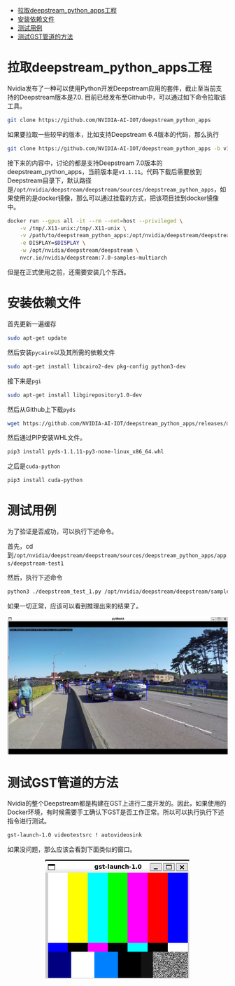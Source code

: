- [拉取deepstream\_python\_apps工程](#拉取deepstream_python_apps工程)
- [安装依赖文件](#安装依赖文件)
- [测试用例](#测试用例)
- [测试GST管道的方法](#测试gst管道的方法)



# 拉取deepstream_python_apps工程

Nvidia发布了一种可以使用Python开发Deepstream应用的套件，截止至当前支持的Deepstream版本是7.0. 目前已经发布至Github中，可以通过如下命令拉取该工具。

```sh
git clone https://github.com/NVIDIA-AI-IOT/deepstream_python_apps
```

如果要拉取一些较早的版本，比如支持Deepstream 6.4版本的代码，那么执行

```sh
git clone https://github.com/NVIDIA-AI-IOT/deepstream_python_apps -b v1.1.10
```

接下来的内容中，讨论的都是支持Deepstream 7.0版本的deepstream_python_apps，当前版本是`v1.1.11`。代码下载后需要放到Deepstream目录下，默认路径是`/opt/nvidia/deepstream/deepstream/sources/deepstream_python_apps`，如果使用的是docker镜像，那么可以通过挂载的方式，把该项目挂到docker镜像中。

```sh
docker run --gpus all -it --rm --net=host --privileged \
    -v /tmp/.X11-unix:/tmp/.X11-unix \
    -v /path/to/deepstream_python_apps:/opt/nvidia/deepstream/deepstream/sources/deepstream_python_apps \
    -e DISPLAY=$DISPLAY \
    -w /opt/nvidia/deepstream/deepstream \
    nvcr.io/nvidia/deepstream:7.0-samples-multiarch
```

但是在正式使用之前，还需要安装几个东西。

# 安装依赖文件

首先更新一遍缓存

```sh
sudo apt-get update
```

然后安装`pycairo`以及其所需的依赖文件

```sh
sudo apt-get install libcairo2-dev pkg-config python3-dev
```

接下来是`pgi`

```sh
sudo apt-get install libgirepository1.0-dev
```

然后从Github上下载`pyds`

```sh
wget https://github.com/NVIDIA-AI-IOT/deepstream_python_apps/releases/download/v1.1.11/pyds-1.1.11-py3-none-linux_x86_64.whl
```

然后通过PIP安装WHL文件。

```sh
pip3 install pyds-1.1.11-py3-none-linux_x86_64.whl
```

之后是`cuda-python`

```sh
pip3 install cuda-python
```

# 测试用例

为了验证是否成功，可以执行下述命令。

首先，cd到`/opt/nvidia/deepstream/deepstream/sources/deepstream_python_apps/apps/deepstream-test1`

然后，执行下述命令

```sh
python3 ./deepstream_test_1.py /opt/nvidia/deepstream/deepstream/samples/streams/sample_720p.h264
```

如果一切正常，应该可以看到推理出来的结果了。

<p align="center"> <img src="./res/deepstream_output.png" alt="Output of Python Deepstream"> </p>


# 测试GST管道的方法

Nvidia的整个Deepstream都是构建在GST上进行二度开发的。因此，如果使用的Docker环境，有时候需要手工确认下GST是否工作正常。所以可以执行执行下述指令进行测试。

```sh
gst-launch-1.0 videotestsrc ! autovideosink
```

如果没问题，那么应该会看到下面类似的窗口。

<p align="center"> <img src="./res/gst_stream_test.png" alt="GStream Test Image"> </p>
